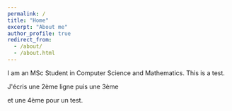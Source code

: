 ```yaml
---
permalink: /
title: "Home"
excerpt: "About me"
author_profile: true
redirect_from: 
  - /about/
  - /about.html
---
```


I am an MSc Student in Computer Science and Mathematics. This is a test.

J'écris une 2ème ligne
puis une 3ème

et une 4ème pour un test.